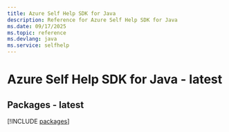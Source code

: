 ```yaml
---
title: Azure Self Help SDK for Java
description: Reference for Azure Self Help SDK for Java
ms.date: 09/17/2025
ms.topic: reference
ms.devlang: java
ms.service: selfhelp
---
```

# Azure Self Help SDK for Java - latest
## Packages - latest
[!INCLUDE [packages](self-help-index.md)]